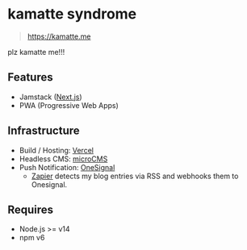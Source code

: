 # kamatte syndrome

> https://kamatte.me

plz kamatte me!!!

## Features

* Jamstack ([Next.js](https://nextjs.org/))
* PWA (Progressive Web Apps)

## Infrastructure

* Build / Hosting: [Vercel](https://vercel.com/)
* Headless CMS: [microCMS](https://microcms.io/)
* Push Notification: [OneSignal](https://onesignal.com/)
  * [Zapier](https://zapier.com/) detects my blog entries via RSS and webhooks them to Onesignal.

## Requires

* Node.js >= v14
* npm v6

